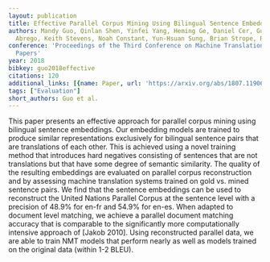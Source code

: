 ```yaml
---
layout: publication
title: Effective Parallel Corpus Mining Using Bilingual Sentence Embeddings
authors: Mandy Guo, Qinlan Shen, Yinfei Yang, Heming Ge, Daniel Cer, Gustavo Hernandez
  Abrego, Keith Stevens, Noah Constant, Yun-Hsuan Sung, Brian Strope, Ray Kurzweil
conference: 'Proceedings of the Third Conference on Machine Translation: Research
  Papers'
year: 2018
bibkey: guo2018effective
citations: 120
additional_links: [{name: Paper, url: 'https://arxiv.org/abs/1807.11906'}]
tags: ["Evaluation"]
short_authors: Guo et al.
---
```

This paper presents an effective approach for parallel corpus mining using
bilingual sentence embeddings. Our embedding models are trained to produce
similar representations exclusively for bilingual sentence pairs that are
translations of each other. This is achieved using a novel training method that
introduces hard negatives consisting of sentences that are not translations but
that have some degree of semantic similarity. The quality of the resulting
embeddings are evaluated on parallel corpus reconstruction and by assessing
machine translation systems trained on gold vs. mined sentence pairs. We find
that the sentence embeddings can be used to reconstruct the United Nations
Parallel Corpus at the sentence level with a precision of 48.9% for en-fr and
54.9% for en-es. When adapted to document level matching, we achieve a parallel
document matching accuracy that is comparable to the significantly more
computationally intensive approach of [Jakob 2010]. Using reconstructed
parallel data, we are able to train NMT models that perform nearly as well as
models trained on the original data (within 1-2 BLEU).